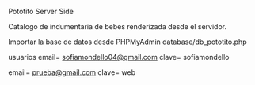 Pototito Server Side

Catalogo de indumentaria  de bebes renderizada desde el servidor.

Importar la base de datos desde PHPMyAdmin database/db_pototito.php

usuarios 
email= sofiamondello04@gmail.com
clave= sofiamondello


email= prueba@gmail.com
clave= web

